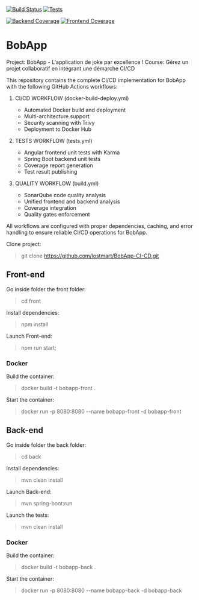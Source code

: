 <!-- Live GitHub Actions Workflow Badges -->

[![Build Status](https://github.com/lostmart/BobApp-CI-CD/actions/workflows/docker-build-deploy.yml/badge.svg)](https://github.com/lostmart/BobApp-CI-CD/actions/workflows/build.yml)
[![Tests](https://github.com/lostmart/Gerez-un-projet-collaboratif-en-int-grant-une-demarche-CI-CD/actions/workflows/tests.yml/badge.svg)](https://github.com/lostmart/Gerez-un-projet-collaboratif-en-int-grant-une-demarche-CI-CD/actions/workflows/tests.yml)

[![Backend Coverage](https://img.shields.io/endpoint?url=https://gist.githubusercontent.com/lostmart/YOUR_GIST_ID/raw/jacoco.json)](https://lostmart.github.io/Gerez-un-projet-collaboratif-en-int-grant-une-demarche-CI-CD/)
[![Frontend Coverage](https://img.shields.io/codecov/c/github/lostmart/Gerez-un-projet-collaboratif-en-int-grant-une-demarche-CI-CD)](https://codecov.io/gh/lostmart/Gerez-un-projet-collaboratif-en-int-grant-une-demarche-CI-CD)

# BobApp

Project: BobApp - L'application de joke par excellence !
Course: Gérez un projet collaboratif en intégrant une démarche CI/CD

This repository contains the complete CI/CD implementation for BobApp with the following GitHub Actions workflows:

1. CI/CD WORKFLOW (docker-build-deploy.yml)

   - Automated Docker build and deployment
   - Multi-architecture support
   - Security scanning with Trivy
   - Deployment to Docker Hub

2. TESTS WORKFLOW (tests.yml)

   - Angular frontend unit tests with Karma
   - Spring Boot backend unit tests
   - Coverage report generation
   - Test result publishing

3. QUALITY WORKFLOW (build.yml)
   - SonarQube code quality analysis
   - Unified frontend and backend analysis
   - Coverage integration
   - Quality gates enforcement

All workflows are configured with proper dependencies, caching, and error handling to ensure reliable CI/CD operations for BobApp.

Clone project:

> git clone https://github.com/lostmart/BobApp-CI-CD.git

## Front-end

Go inside folder the front folder:

> cd front

Install dependencies:

> npm install

Launch Front-end:

> npm run start;

### Docker

Build the container:

> docker build -t bobapp-front .

Start the container:

> docker run -p 8080:8080 --name bobapp-front -d bobapp-front

## Back-end

Go inside folder the back folder:

> cd back

Install dependencies:

> mvn clean install

Launch Back-end:

> mvn spring-boot:run

Launch the tests:

> mvn clean install

### Docker

Build the container:

> docker build -t bobapp-back .

Start the container:

> docker run -p 8080:8080 --name bobapp-back -d bobapp-back
